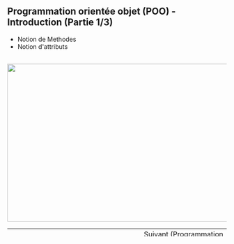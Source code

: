 <h2 dir="auto" id="user-content-h_174031069121655196260265"><strong><span>Programmation orient&eacute;e objet (POO) - Introduction</span> </strong><strong>(Partie 1/3)</strong></h2>
<ul dir="auto">
<li>Notion de Methodes</li>
<li>Notion d'attributs</li>
</ul>
<p dir="auto"></p>
<p>&nbsp;<a href="https://www.youtube.com/watch?v=CVvqd3QJ-3g&amp;list=PLtioRYPUn23rmTQmI3XhCEMH0Tcn9y50z&amp;index=13&amp;ab_channel=TechnologiesdeFrance%28TDF%29"><img src="3.jpg" width="640" height="362" alt="" style="display: block; margin-left: auto; margin-right: auto;" /></a></p>
<p></p>
<p></p>
<table border="0" style="width: 100%; border-collapse: collapse; border-style: none; height: 18px;">
<tbody>
<tr style="height: 18px;">
<td style="width: 50%; height: 18px;"><a href="https://github.com/Technologies-de-France/Formation-LabVIEW/tree/main/G-2%20CLA%20Application">Pr&eacute;c&eacute;dent (<span>CLA Application</span>)</a><a href="/D-2%20Queue message handler - QMH - Calculatrice 1/"></a><a href="/D-1 Queue message handler - QMH/"></a><a href="/C-3 Machine d'&eacute;tat, le template NI/"></a><br /><a href="/C-1 Machine d'&eacute;tat, pr&eacute;sentation/"></a></td>
<td style="width: 50%; text-align: right; height: 18px;"><a href="/C-3 Machine d'&eacute;tat, le template NI/"></a><a href="https://github.com/Technologies-de-France/Formation-LabVIEW/tree/main/H-2%20Programmation%20orient%C3%A9e%20objet%20(POO)%20-%20Application">Suivant (<span>Programmation orient&eacute;e objet (POO) - Application</span>)</a></td>
</tr>
</tbody>
</table>
<p dir="auto" id="user-content-h_4774480761351655104528452" style="text-align: left;"></p>

